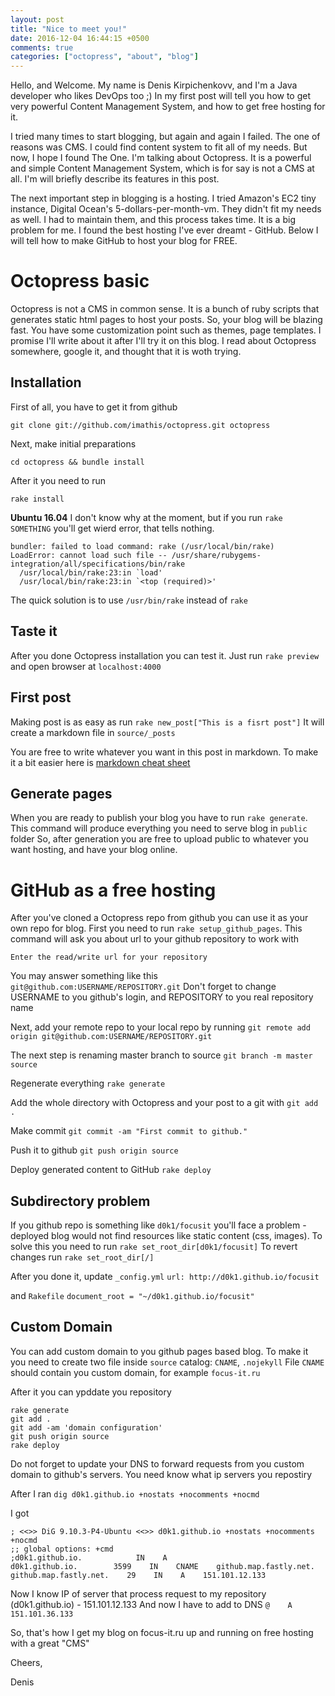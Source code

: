 ```yaml
---
layout: post
title: "Nice to meet you!"
date: 2016-12-04 16:44:15 +0500
comments: true
categories: ["octopress", "about", "blog"]
---
```


Hello, and Welcome.
My name is Denis Kirpichenkovv, and I'm a Java developer who likes DevOps too ;)
In my first post will tell you how to get very powerful Content Management System, and how to get free hosting for it.

I tried many times to start blogging, but again and again I failed. The one of reasons was CMS. I could find content system to fit all of my needs.
But now, I hope I found The One. I'm talking about Octopress. It is a powerful and simple Content Management System, which is for say is not a CMS at all.
I'm will briefly describe its features in this post.

The next important step in blogging is a hosting. I tried Amazon's EC2 tiny instance, Digital Ocean's 5-dollars-per-month-vm. 
They didn't fit my needs as well. I had to maintain them, and this process takes time. It is a big problem for me.
I found the best hosting I've ever dreamt - GitHub.
Below I will tell how to make GitHub to host your blog for FREE.  

# Octopress basic

Octopress is not a CMS in common sense. It is a bunch of ruby scripts that generates static html pages to host your posts. So, your blog will be blazing fast.
You have some customization point such as themes, page templates. I promise I'll write about it after I'll try it on this blog.
I read about Octopress somewhere, google it, and thought that it is woth trying.

## Installation

First of all, you have to get it from github 

`git clone git://github.com/imathis/octopress.git octopress`

Next, make initial preparations

`cd octopress && bundle install`

After it you need to run 

`rake install`

**Ubuntu 16.04** I don't know why at the moment, but if you run `rake SOMETHING` you'll get wierd error, that tells nothing.
```
bundler: failed to load command: rake (/usr/local/bin/rake)
LoadError: cannot load such file -- /usr/share/rubygems-integration/all/specifications/bin/rake
  /usr/local/bin/rake:23:in `load'
  /usr/local/bin/rake:23:in `<top (required)>'
```

The quick solution is to use `/usr/bin/rake` instead of `rake`

## Taste it

After you done Octopress installation you can test it. Just run `rake preview` and open browser at `localhost:4000` 

## First post

Making post is as easy as run `rake new_post["This is a fisrt post"]` It will create a markdown file in  `source/_posts`

You are free to write whatever you want in this post in markdown.
To make it a bit easier here is [markdown cheat sheet](https://github.com/adam-p/markdown-here/wiki/Markdown-Cheatsheet)

## Generate pages

When you are ready to publish your blog you have to run `rake generate`. This command will produce everything you need to serve blog in `public` folder
So, after generation you are free to upload public to whatever you want hosting, and have your blog online.

# GitHub as a free hosting

After you've cloned a Octopress repo from github you can use it as your own repo for blog. First you need to run `rake setup_github_pages`.
This command will ask you about url to your github repository to work with

``
Enter the read/write url for your repository
``

You may answer something like this `git@github.com:USERNAME/REPOSITORY.git`
Don't forget to change USERNAME to you github's login, and REPOSITORY to you real repository name

Next, add your remote repo to your local repo by running `git remote add origin git@github.com:USERNAME/REPOSITORY.git` 

The next step is renaming master branch to source `git branch -m master source`

Regenerate everything `rake generate`

Add the whole directory with Octopress and your post to a git with `git add .`

Make commit `git commit -am "First commit to github." `

Push it to github `git push origin source`

Deploy generated content to GitHub `rake deploy`

## Subdirectory problem

If you github repo is something like `d0k1/focusit` you'll face a problem - deployed blog would not find resources like static content (css, images).
To solve this you need to run `rake set_root_dir[d0k1/focusit]` 
To revert changes run `rake set_root_dir[/]`

After you done it, update `_config.yml` 
``
url: http://d0k1.github.io/focusit
``

and `Rakefile`
``
document_root = "~/d0k1.github.io/focusit"
``

## Custom Domain

You can add custom domain to you github pages based blog. To make it you need to create two file inside `source` catalog: `CNAME`, `.nojekyll`
File `CNAME` should contain you custom domain, for example `focus-it.ru`

After it you can ypddate you repository
```
rake generate
git add .
git add -am 'domain configuration'
git push origin source
rake deploy
```

Do not forget to update your DNS to forward requests from you custom domain to github's servers.
You need know what ip servers you repostiry

After I ran 
``dig d0k1.github.io +nostats +nocomments +nocmd``

I got 
```
; <<>> DiG 9.10.3-P4-Ubuntu <<>> d0k1.github.io +nostats +nocomments +nocmd
;; global options: +cmd
;d0k1.github.io.            IN    A
d0k1.github.io.        3599    IN    CNAME    github.map.fastly.net.
github.map.fastly.net.    29    IN    A    151.101.12.133
```

Now I know IP of server that process request to my repository (d0k1.github.io) -  151.101.12.133
And now I have to add to DNS
`@    A    151.101.36.133`

So, that's how I get my blog on focus-it.ru up and running on free hosting with a great "CMS"


Cheers, 

Denis